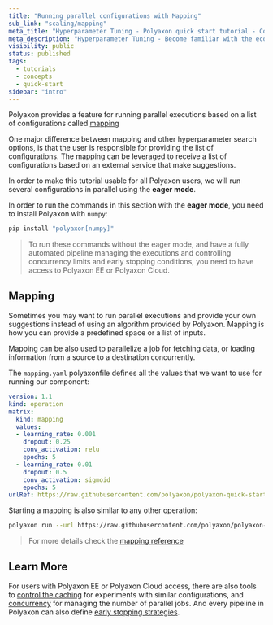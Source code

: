 ```yaml
---
title: "Running parallel configurations with Mapping"
sub_link: "scaling/mapping"
meta_title: "Hyperparameter Tuning - Polyaxon quick start tutorial - Core Concepts"
meta_description: "Hyperparameter Tuning - Become familiar with the ecosystem of Polyaxon tools with a top-level overview and useful links to get you started."
visibility: public
status: published
tags:
  - tutorials
  - concepts
  - quick-start
sidebar: "intro"
---
```


Polyaxon provides a feature for running parallel executions based on a list of configurations called [mapping](/docs/automation/mapping/)

One major difference between mapping and other hyperparameter search options, is that the user is responsible for providing the list of configurations.
The mapping can be leveraged to receive a list of configurations based on an external service that make suggestions. 

In order to make this tutorial usable for all Polyaxon users, 
we will run several configurations in parallel using the **eager mode**.

In order to run the commands in this section with the **eager mode**, you need to install Polyaxon with `numpy`:

```bash
pip install "polyaxon[numpy]"
```

> To run these commands without the eager mode, and have a fully automated pipeline managing the executions and controlling concurrency limits and early stopping conditions, you need to have access to Polyaxon EE or Polyaxon Cloud.

## Mapping

Sometimes you may want to run parallel executions and provide your own suggestions instead of using an algorithm provided by Polyaxon.
Mapping is how you can provide a predefined space or a list of inputs.

Mapping can be also used to parallelize a job for fetching data, or loading information from a source to a destination concurrently.

The `mapping.yaml` polyaxonfile defines all the values that we want to use for running our component:

```yaml
version: 1.1
kind: operation
matrix:
  kind: mapping
  values:
  - learning_rate: 0.001
    dropout: 0.25
    conv_activation: relu
    epochs: 5
  - learning_rate: 0.01
    dropout: 0.5
    conv_activation: sigmoid
    epochs: 5
urlRef: https://raw.githubusercontent.com/polyaxon/polyaxon-quick-start/master/experimentation/typed.yaml
```

Starting a mapping is also similar to any other operation:

```bash
polyaxon run --url https://raw.githubusercontent.com/polyaxon/polyaxon-quick-start/master/optimization/mapping.yaml --eager
```

> For more details check the [mapping reference](/docs/automation/mapping/)

## Learn More

For users with Polyaxon EE or Polyaxon Cloud access,
there are also tools to [control the caching](/docs/automation/helpers/cache/) for experiments with similar configurations,
and [concurrency](/docs/automation/helpers/concurrency/) for managing the number of parallel jobs.
And every pipeline in Polyaxon can also define [early stopping strategies](/docs/automation/helpers/early-stopping/).
